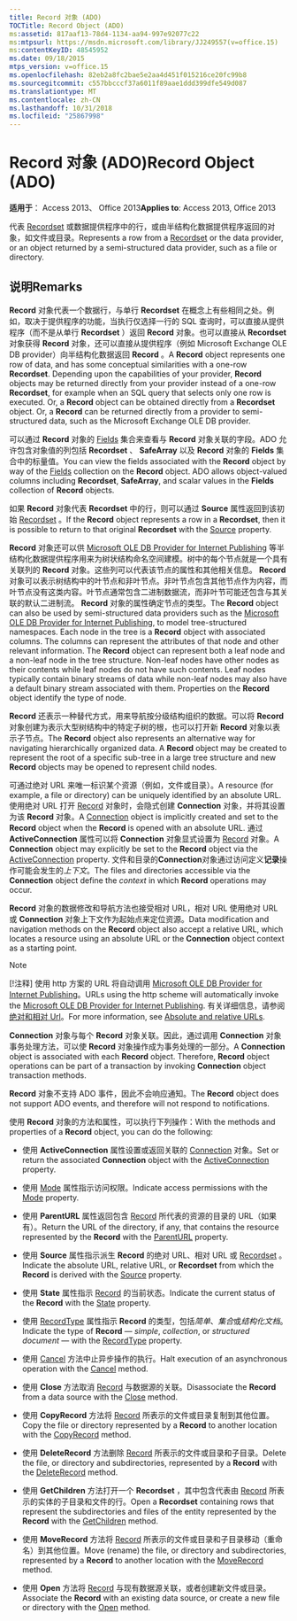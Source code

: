 ```yaml
---
title: Record 对象 (ADO)
TOCTitle: Record Object (ADO)
ms:assetid: 817aaf13-78d4-1134-aa94-997e92077c22
ms:mtpsurl: https://msdn.microsoft.com/library/JJ249557(v=office.15)
ms:contentKeyID: 48545952
ms.date: 09/18/2015
mtps_version: v=office.15
ms.openlocfilehash: 82eb2a8fc2bae5e2aa4d451f015216ce20fc99b8
ms.sourcegitcommit: c557bbcccf37a6011f89aae1ddd399dfe549d087
ms.translationtype: MT
ms.contentlocale: zh-CN
ms.lasthandoff: 10/31/2018
ms.locfileid: "25867998"
---
```

# <a name="record-object-ado"></a><span data-ttu-id="cc964-102">Record 对象 (ADO)</span><span class="sxs-lookup"><span data-stu-id="cc964-102">Record Object (ADO)</span></span>


<span data-ttu-id="cc964-103">**适用于**： Access 2013、 Office 2013</span><span class="sxs-lookup"><span data-stu-id="cc964-103">**Applies to**: Access 2013, Office 2013</span></span>

<span data-ttu-id="cc964-104">代表 [Recordset](recordset-object-ado.md) 或数据提供程序中的行，或由半结构化数据提供程序返回的对象，如文件或目录。</span><span class="sxs-lookup"><span data-stu-id="cc964-104">Represents a row from a [Recordset](recordset-object-ado.md) or the data provider, or an object returned by a semi-structured data provider, such as a file or directory.</span></span>

## <a name="remarks"></a><span data-ttu-id="cc964-105">说明</span><span class="sxs-lookup"><span data-stu-id="cc964-105">Remarks</span></span>

<span data-ttu-id="cc964-p101">**Record** 对象代表一个数据行，与单行 **Recordset** 在概念上有些相同之处。例如，取决于提供程序的功能，当执行仅选择一行的 SQL 查询时，可以直接从提供程序（而不是从单行 **Recordset** ）返回 **Record** 对象。也可以直接从 **Recordset** 对象获得 **Record** 对象，还可以直接从提供程序（例如 Microsoft Exchange OLE DB provider）向半结构化数据返回 **Record** 。</span><span class="sxs-lookup"><span data-stu-id="cc964-p101">A **Record** object represents one row of data, and has some conceptual similarities with a one-row **Recordset**. Depending upon the capabilities of your provider, **Record** objects may be returned directly from your provider instead of a one-row **Recordset**, for example when an SQL query that selects only one row is executed. Or, a **Record** object can be obtained directly from a **Recordset** object. Or, a **Record** can be returned directly from a provider to semi-structured data, such as the Microsoft Exchange OLE DB provider.</span></span>

<span data-ttu-id="cc964-p102">可以通过 **Record** 对象的 [Fields](fields-collection-ado.md) 集合来查看与 **Record** 对象关联的字段。ADO 允许包含对象值的列包括 **Recordset** 、 **SafeArray** 以及 **Record** 对象的 **Fields** 集合中的标量值。</span><span class="sxs-lookup"><span data-stu-id="cc964-p102">You can view the fields associated with the **Record** object by way of the [Fields](fields-collection-ado.md) collection on the **Record** object. ADO allows object-valued columns including **Recordset**, **SafeArray**, and scalar values in the **Fields** collection of **Record** objects.</span></span>

<span data-ttu-id="cc964-112">如果 **Record** 对象代表 **Recordset** 中的行，则可以通过 **Source** 属性返回到该初始 [Recordset](source-property-ado-record.md) 。</span><span class="sxs-lookup"><span data-stu-id="cc964-112">If the **Record** object represents a row in a **Recordset**, then it is possible to return to that original **Recordset** with the [Source](source-property-ado-record.md) property.</span></span>

<span data-ttu-id="cc964-p103">**Record** 对象还可以供 [Microsoft OLE DB Provider for Internet Publishing](microsoft-ole-db-provider-for-internet-publishing.md) 等半结构化数据提供程序用来为树状结构命名空间建模。树中的每个节点就是一个具有关联列的 **Record** 对象。这些列可以代表该节点的属性和其他相关信息。 **Record** 对象可以表示树结构中的叶节点和非叶节点。非叶节点包含其他节点作为内容，而叶节点没有这类内容。叶节点通常包含二进制数据流，而非叶节可能还包含与其关联的默认二进制流。 **Record** 对象的属性确定节点的类型。</span><span class="sxs-lookup"><span data-stu-id="cc964-p103">The **Record** object can also be used by semi-structured data providers such as the [Microsoft OLE DB Provider for Internet Publishing](microsoft-ole-db-provider-for-internet-publishing.md), to model tree-structured namespaces. Each node in the tree is a **Record** object with associated columns. The columns can represent the attributes of that node and other relevant information. The **Record** object can represent both a leaf node and a non-leaf node in the tree structure. Non-leaf nodes have other nodes as their contents while leaf nodes do not have such contents. Leaf nodes typically contain binary streams of data while non-leaf nodes may also have a default binary stream associated with them. Properties on the **Record** object identify the type of node.</span></span>

<span data-ttu-id="cc964-p104">**Record** 还表示一种替代方式，用来导航按分级结构组织的数据。可以将 **Record** 对象创建为表示大型树结构中的特定子树的根，也可以打开新 **Record** 对象以表示子节点。</span><span class="sxs-lookup"><span data-stu-id="cc964-p104">The **Record** object also represents an alternative way for navigating hierarchically organized data. A **Record** object may be created to represent the root of a specific sub-tree in a large tree structure and new **Record** objects may be opened to represent child nodes.</span></span>

<span data-ttu-id="cc964-122">可通过绝对 URL 来唯一标识某个资源（例如，文件或目录）。</span><span class="sxs-lookup"><span data-stu-id="cc964-122">A resource (for example, a file or directory) can be uniquely identified by an absolute URL.</span></span> <span data-ttu-id="cc964-123">使用绝对 URL 打开 [Record](connection-object-ado.md) 对象时，会隐式创建 **Connection** 对象，并将其设置为该 **Record** 对象。</span><span class="sxs-lookup"><span data-stu-id="cc964-123">A [Connection](connection-object-ado.md) object is implicitly created and set to the **Record** object when the **Record** is opened with an absolute URL.</span></span> <span data-ttu-id="cc964-124">通过 **ActiveConnection** 属性可以将 **Connection** 对象显式设置为 [Record](activeconnection-property-ado.md) 对象。</span><span class="sxs-lookup"><span data-stu-id="cc964-124">A **Connection** object may explicitly be set to the **Record** object via the [ActiveConnection](activeconnection-property-ado.md) property.</span></span> <span data-ttu-id="cc964-125">文件和目录的**Connection**对象通过访问定义**记录**操作可能会发生的*上下文*。</span><span class="sxs-lookup"><span data-stu-id="cc964-125">The files and directories accessible via the **Connection** object define the *context* in which **Record** operations may occur.</span></span>

<span data-ttu-id="cc964-126">**Record** 对象的数据修改和导航方法也接受相对 URL，相对 URL 使用绝对 URL 或 **Connection** 对象上下文作为起始点来定位资源。</span><span class="sxs-lookup"><span data-stu-id="cc964-126">Data modification and navigation methods on the **Record** object also accept a relative URL, which locates a resource using an absolute URL or the **Connection** object context as a starting point.</span></span>

> [!NOTE]
> <span data-ttu-id="cc964-127">[!注释] 使用 http 方案的 URL 将自动调用 [Microsoft OLE DB Provider for Internet Publishing](microsoft-ole-db-provider-for-internet-publishing.md)。</span><span class="sxs-lookup"><span data-stu-id="cc964-127">URLs using the http scheme will automatically invoke the [Microsoft OLE DB Provider for Internet Publishing](microsoft-ole-db-provider-for-internet-publishing.md).</span></span> <span data-ttu-id="cc964-128">有关详细信息，请参阅[绝对和相对 Url](absolute-and-relative-urls.md)。</span><span class="sxs-lookup"><span data-stu-id="cc964-128">For more information, see [Absolute and relative URLs](absolute-and-relative-urls.md).</span></span>



<span data-ttu-id="cc964-p107">**Connection** 对象与每个 **Record** 对象关联。因此，通过调用 **Connection** 对象事务处理方法，可以使 **Record** 对象操作成为事务处理的一部分。</span><span class="sxs-lookup"><span data-stu-id="cc964-p107">A **Connection** object is associated with each **Record** object. Therefore, **Record** object operations can be part of a transaction by invoking **Connection** object transaction methods.</span></span>

<span data-ttu-id="cc964-131">**Record** 对象不支持 ADO 事件，因此不会响应通知。</span><span class="sxs-lookup"><span data-stu-id="cc964-131">The **Record** object does not support ADO events, and therefore will not respond to notifications.</span></span>

<span data-ttu-id="cc964-132">使用 **Record** 对象的方法和属性，可以执行下列操作：</span><span class="sxs-lookup"><span data-stu-id="cc964-132">With the methods and properties of a **Record** object, you can do the following:</span></span>

  - <span data-ttu-id="cc964-133">使用 **ActiveConnection** 属性设置或返回关联的 [Connection](activeconnection-property-ado.md) 对象。</span><span class="sxs-lookup"><span data-stu-id="cc964-133">Set or return the associated **Connection** object with the [ActiveConnection](activeconnection-property-ado.md) property.</span></span>

  - <span data-ttu-id="cc964-134">使用 [Mode](mode-property-ado.md) 属性指示访问权限。</span><span class="sxs-lookup"><span data-stu-id="cc964-134">Indicate access permissions with the [Mode](mode-property-ado.md) property.</span></span>

  - <span data-ttu-id="cc964-135">使用 **ParentURL** 属性返回包含 [Record](parenturl-property-ado.md) 所代表的资源的目录的 URL（如果有）。</span><span class="sxs-lookup"><span data-stu-id="cc964-135">Return the URL of the directory, if any, that contains the resource represented by the **Record** with the [ParentURL](parenturl-property-ado.md) property.</span></span>

  - <span data-ttu-id="cc964-136">使用 **Source** 属性指示派生 **Record** 的绝对 URL、相对 URL 或 [Recordset](source-property-ado-record.md) 。</span><span class="sxs-lookup"><span data-stu-id="cc964-136">Indicate the absolute URL, relative URL, or **Recordset** from which the **Record** is derived with the [Source](source-property-ado-record.md) property.</span></span>

  - <span data-ttu-id="cc964-137">使用 **State** 属性指示 [Record](state-property-ado.md) 的当前状态。</span><span class="sxs-lookup"><span data-stu-id="cc964-137">Indicate the current status of the **Record** with the [State](state-property-ado.md) property.</span></span>

  - <span data-ttu-id="cc964-138">使用 [RecordType](recordtype-property-ado.md) 属性指示 **Record** 的类型，包括*简单*、*集合*或*结构化文档*。</span><span class="sxs-lookup"><span data-stu-id="cc964-138">Indicate the type of **Record** — *simple*, *collection*, or *structured document* — with the [RecordType](recordtype-property-ado.md) property.</span></span>

  - <span data-ttu-id="cc964-139">使用 [Cancel](cancel-method-ado.md) 方法中止异步操作的执行。</span><span class="sxs-lookup"><span data-stu-id="cc964-139">Halt execution of an asynchronous operation with the [Cancel](cancel-method-ado.md) method.</span></span>

  - <span data-ttu-id="cc964-140">使用 **Close** 方法取消 [Record](close-method-ado.md) 与数据源的关联。</span><span class="sxs-lookup"><span data-stu-id="cc964-140">Disassociate the **Record** from a data source with the [Close](close-method-ado.md) method.</span></span>

  - <span data-ttu-id="cc964-141">使用 **CopyRecord** 方法将 [Record](copyrecord-method-ado.md) 所表示的文件或目录复制到其他位置。</span><span class="sxs-lookup"><span data-stu-id="cc964-141">Copy the file or directory represented by a **Record** to another location with the [CopyRecord](copyrecord-method-ado.md) method.</span></span>

  - <span data-ttu-id="cc964-142">使用 **DeleteRecord** 方法删除 [Record](deleterecord-method-ado.md) 所表示的文件或目录和子目录。</span><span class="sxs-lookup"><span data-stu-id="cc964-142">Delete the file, or directory and subdirectories, represented by a **Record** with the [DeleteRecord](deleterecord-method-ado.md) method.</span></span>

  - <span data-ttu-id="cc964-143">使用 **GetChildren** 方法打开一个 **Recordset** ，其中包含代表由 [Record](getchildren-method-ado.md) 所表示的实体的子目录和文件的行。</span><span class="sxs-lookup"><span data-stu-id="cc964-143">Open a **Recordset** containing rows that represent the subdirectories and files of the entity represented by the **Record** with the [GetChildren](getchildren-method-ado.md) method.</span></span>

  - <span data-ttu-id="cc964-144">使用 **MoveRecord** 方法将 [Record](moverecord-method-ado.md) 所表示的文件或目录和子目录移动（重命名）到其他位置。</span><span class="sxs-lookup"><span data-stu-id="cc964-144">Move (rename) the file, or directory and subdirectories, represented by a **Record** to another location with the [MoveRecord](moverecord-method-ado.md) method.</span></span>

  - <span data-ttu-id="cc964-145">使用 **Open** 方法将 [Record](open-method-ado-record.md) 与现有数据源关联，或者创建新文件或目录。</span><span class="sxs-lookup"><span data-stu-id="cc964-145">Associate the **Record** with an existing data source, or create a new file or directory with the [Open](open-method-ado-record.md) method.</span></span>

